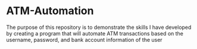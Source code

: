 # ATM-Automation
The purpose of this repository is to demonstrate the skills I have developed by creating a program that will automate ATM transactions based on the username, password, and bank account information of the user 
